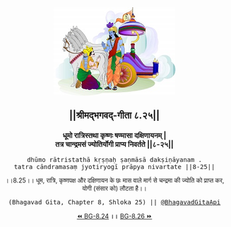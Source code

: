 <center><img src="../../asset/BG.png" alt="#API #bhagavadgitaapi #slok #nodejs #js #api #gitaapi #krishna #hinduism #vedic #ISKCON #shreemadbhagavadgita #technology"/>
<h2>||श्रीमद्‍भगवद्‍-गीता ८.२५||</h2>
<h3>धूमो रात्रिस्तथा कृष्णः षण्मासा दक्षिणायनम् |<br/>तत्र चान्द्रमसं ज्योतिर्योगी प्राप्य निवर्तते ||८-२५||</h3>
<pre>dhūmo rātristathā kṛṣṇaḥ ṣaṇmāsā dakṣiṇāyanam .<br/>tatra cāndramasaṃ jyotiryogī prāpya nivartate ||8-25||</pre>
<p>।।8.25।। धूम, रात्रि, कृष्णपक्ष और दक्षिणायन के छः मास वाले मार्ग से चन्द्रमा की ज्योति को प्राप्त कर, योगी (संसार को) लौटता है।।</p>
<pre>(Bhagavad Gita, Chapter 8, Shloka 25) || <a href="https://twitter.com/bhagavadgitaapi">@BhagavadGitaApi</a></pre><a href="../../8/24">⏪  BG-8.24</a><b>        ।।        </b><a href="../../8/26">BG-8.26  ⏩</a></center></center>
